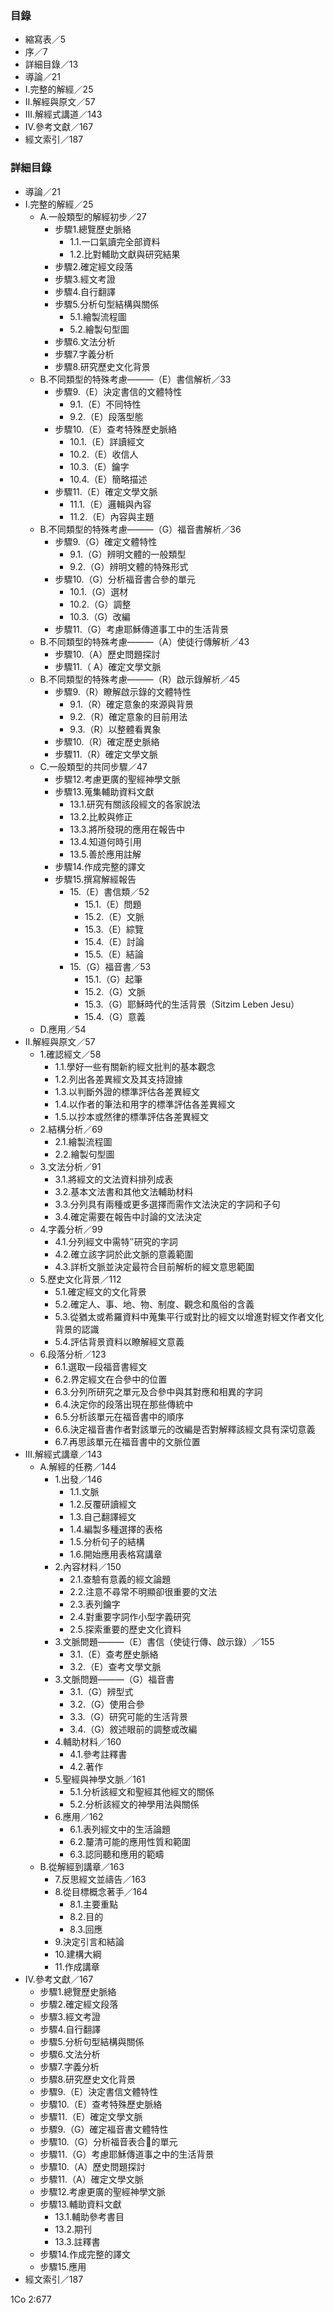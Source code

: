 ### 目錄

- 縮寫表／5
- 序／7
- 詳細目錄／13
- 導論／21
- I.完整的解經／25
- Ⅱ.解經與原文／57
- Ⅲ.解經式講道／143
- Ⅳ.參考文獻／167
- 經文索引／187


### 詳細目錄

- 導論／21
- I.完整的解經／25
	- A.一般類型的解經初步／27
		- 步驟1.總覽歷史脈絡
			- 1.1.一口氣讀完全部資料
			- 1.2.比對輔助文獻與研究結果
		- 步驟2.確定經文段落
		- 步驟3.經文考證
		- 步驟4.自行翻譯
		- 步驟5.分析句型結構與關係
			- 5.1.繪製流程圖
			- 5.2.繪製句型圖
		- 步驟6.文法分析
		- 步驟7.字義分析
		- 步驟8.研究歷史文化背景
	- B.不同類型的特殊考慮———（E）書信解析／33
		- 步驟9.（E）決定書信的文體特性
			- 9.1.（E）不同特性
			- 9.2.（E）段落型態
		- 步驟10.（E）查考特殊歷史脈絡
			- 10.1.（E）詳讀經文
			- 10.2.（E）收信人
			- 10.3.（E）鑰字
			- 10.4.（E）簡略描述
		- 步驟11.（E）確定文學文脈
			- 11.1.（E）邏輯與內容
			- 11.2.（E）內容與主題
	- B.不同類型的特殊考慮———（G）福音書解析／36
		- 步驟9.（G）確定文體特性
			- 9.1.（G）辨明文體的一般類型
			- 9.2.（G）辨明文體的特殊形式
		- 步驟10.（G）分析福音書合參的單元
			- 10.1.（G）選材
			- 10.2.（G）調整
			- 10.3.（G）改編
		- 步驟11.（G）考慮耶穌傳道事工中的生活背景
	- B.不同類型的特殊考慮———（A）使徒行傳解析／43
		- 步驟10.（A）歷史問題探討
		- 步驟11.（ A）確定文學文脈
	- B.不同類型的特殊考慮———（R）啟示錄解析／45
		- 步驟9.（R）瞭解啟示錄的文體特性
			- 9.1.（R）確定意象的來源與背景
			- 9.2.（R）確定意象的目前用法
			- 9.3.（R）以整體看異象
		- 步驟10.（R）確定歷史脈絡
		- 步驟11.（R）確定文學文脈
	- C.一般類型的共同步驟／47
		- 步驟12.考慮更廣的聖經神學文脈
		- 步驟13.蒐集輔助資料文獻
			- 13.1.研究有關該段經文的各家說法
			- 13.2.比較與修正
			- 13.3.將所發現的應用在報告中
			- 13.4.知道何時引用
			- 13.5.善於應用註解
		- 步驟14.作成完整的譯文
		- 步驟15.撰寫解經報告
			- 15.（E）書信類／52
				- 15.1.（E）問題
				- 15.2.（E）文脈
				- 15.3.（E）綜覽
				- 15.4.（E）討論
				- 15.5.（E）結論
			- 15.（G）福音書／53
				- 15.1.（G）起筆
				- 15.2.（G）文脈
				- 15.3.（G）耶穌時代的生活背景（Sitzim Leben Jesu）
				- 15.4.（G）意義
	- D.應用／54
- Ⅱ.解經與原文／57
	- 1.確認經文／58
		- 1.1.學好一些有關新約經文批判的基本觀念
		- 1.2.列出各差異經文及其支持證據
		- 1.3.以判斷外證的標準評估各差異經文
		- 1.4.以作者的筆法和用字的標準評估各差異經文
		- 1.5.以抄本或然律的標準評估各差異經文
	- 2.結構分析／69
		- 2.1.繪製流程圖
		- 2.2.繪製句型圖
	- 3.文法分析／91
		- 3.1.將經文的文法資料排列成表
		- 3.2.基本文法書和其他文法輔助材料
		- 3.3.分列具有兩種或更多選擇而需作文法決定的字詞和子句
		- 3.4.確定需要在報告中討論的文法決定
	- 4.字義分析／99
		- 4.1.分列經文中需特研究的字詞
		- 4.2.確立該字詞於此文脈的意義範圍
		- 4.3.詳析文脈並決定最符合目前解析的經文意思範圍
	- 5.歷史文化背景／112
		- 5.1.確定經文的文化背景
		- 5.2.確定人、事、地、物、制度、觀念和風俗的含義
		- 5.3.從猶太或希羅資料中蒐集平行或對比的經文以增進對經文作者文化背景的認識
		- 5.4.評估背景資料以瞭解經文意義
	- 6.段落分析／123
		- 6.1.選取一段福音書經文
		- 6.2.界定經文在合參中的位置
		- 6.3.分列所研究之單元及合參中與其對應和相異的字詞
		- 6.4.決定你的段落出現在那些傳統中
		- 6.5.分析該單元在福音書中的順序
		- 6.6.決定福音書作者對該單元的改編是否對解釋該經文具有深切意義
		- 6.7.再思該單元在福音書中的文脈位置
- Ⅲ.解經式講章／143
	- A.解經的任務／144
		- 1.出發／146
			- 1.1.文脈
			- 1.2.反覆研讀經文
			- 1.3.自己翻譯經文
			- 1.4.編製多種選擇的表格
			- 1.5.分析句子的結構
			- 1.6.開始應用表格寫講章
		- 2.內容材料／150
			- 2.1.查驗有意義的經文論題
			- 2.2.注意不尋常不明顯卻很重要的文法
			- 2.3.表列鑰字
			- 2.4.對重要字詞作小型字義研究
			- 2.5.探索重要的歷史文化資料
		- 3.文脈問題———（E）書信（使徒行傳、啟示錄）／155
			- 3.1.（E）查考歷史脈絡
			- 3.2.（E）查考文學文脈
		- 3.文脈問題———（G）福音書
			- 3.1.（G）辨型式
			- 3.2.（G）使用合參
			- 3.3.（G）研究可能的生活背景
			- 3.4.（G）敘述眼前的調整或改編
		- 4.輔助材料／160
			- 4.1.參考註釋書
			- 4.2.著作
		- 5.聖經與神學文脈／161
			- 5.1.分析該經文和聖經其他經文的關係
			- 5.2.分析該經文的神學用法與關係
		- 6.應用／162
			- 6.1.表列經文中的生活論題
			- 6.2.釐清可能的應用性質和範圍
			- 6.3.認同聽和應用的範疇
	- B.從解經到講章／163
		- 7.反思經文並禱告／163
		- 8.從目標概念著手／164
			- 8.1.主要重點
			- 8.2.目的
			- 8.3.回應
		- 9.決定引言和結論
		- 10.建構大綱
		- 11.作成講章
- IV.參考文獻／167
	- 步驟1.總覽歷史脈絡
	- 步驟2.確定經文段落
	- 步驟3.經文考證
	- 步驟4.自行翻譯
	- 步驟5.分析句型結構與關係
	- 步驟6.文法分析
	- 步驟7.字義分析
	- 步驟8.研究歷史文化背景
	- 步驟9.（E）決定書信文體特性
	- 步驟10.（E）查考特殊歷史脈絡
	- 步驟11.（E）確定文學文脈
	- 步驟9.（G）確定福音書文體特性
	- 步驟10.（G）分析福音表合的單元
	- 步驟11.（G）考慮耶穌傳道事之中的生活背景
	- 步驟10.（A）歷史問題探討
	- 步驟11.（A）確定文學文脈
	- 步驟12.考慮更廣的聖經神學文脈
	- 步驟13.輔助資料文獻
		- 13.1.輔助參考書目
		- 13.2.期刊
		- 13.3.註釋書
	- 步驟14.作成完整的譯文
	- 步驟15.應用
- 經文索引／187





1Co 2:677